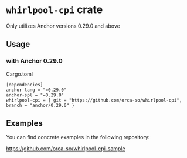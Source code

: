 # ``whirlpool-cpi`` crate
Only utilizes Anchor versions 0.29.0 and above
## Usage
### with Anchor 0.29.0
Cargo.toml
```
[dependencies]
anchor-lang = "=0.29.0"
anchor-spl = "=0.29.0"
whirlpool-cpi = { git = "https://github.com/orca-so/whirlpool-cpi", branch = "anchor/0.29.0" }
```

## Examples
You can find concrete examples in the following repository:

https://github.com/orca-so/whirlpool-cpi-sample
